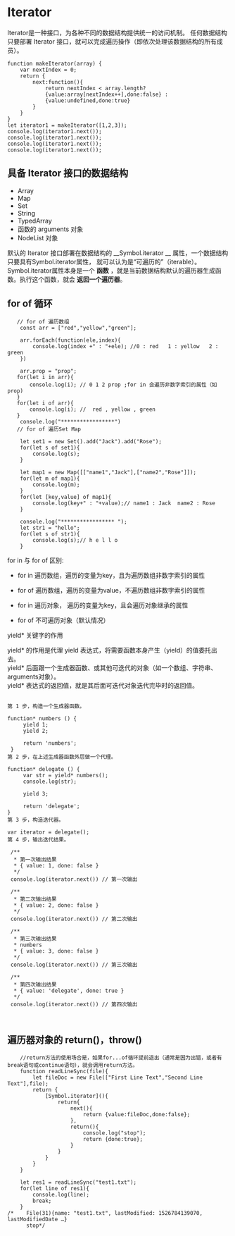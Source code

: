 # Iterator
Iterator是一种接口，为各种不同的数据结构提供统一的访问机制。
任何数据结构只要部署 Iterator 接口，就可以完成遍历操作（即依次处理该数据结构的所有成员）。

```
function makeIterator(array) {
    var nextIndex = 0;
    return {
        next:function(){
            return nextIndex < array.length?
            {value:array[nextIndex++],done:false} :
            {value:undefined,done:true}
        }
    }
}
let iterator1 = makeIterator([1,2,3]);
console.log(iterator1.next());
console.log(iterator1.next());
console.log(iterator1.next());
console.log(iterator1.next());
```

## 具备 Iterator 接口的数据结构
* Array
* Map
* Set
* String
* TypedArray
* 函数的 arguments 对象
* NodeList 对象

默认的 Iterator 接口部署在数据结构的 __Symbol.iterator __ 属性，一个数据结构只要具有Symbol.iterator属性，
就可以认为是“可遍历的”（iterable）。
Symbol.iterator属性本身是一个 __函数__ ，就是当前数据结构默认的遍历器生成函数。执行这个函数，就会 __返回一个遍历器__。

## for of 循环



```
   // for of 遍历数组
    const arr = ["red","yellow","green"];

    arr.forEach(function(ele,index){
        console.log(index +" : "+ele); //0 : red   1 : yellow   2 : green
    })

    arr.prop = "prop";
   for(let i in arr){
       console.log(i); // 0 1 2 prop ;for in 会遍历非数字索引的属性（如prop)
   }
   for(let i of arr){
       console.log(i); //  red , yellow , green
   }
    console.log("*****************")
   // for of 遍历Set Map

    let set1 = new Set().add("Jack").add("Rose");
    for(let s of set1){
        console.log(s);
    }

    let map1 = new Map([["name1","Jack"],["name2","Rose"]]);
    for(let m of map1){
        console.log(m);
    }
    for(let [key,value] of map1){
        console.log(key+" : "+value);// name1 : Jack  name2 : Rose
    }

    console.log("***************** ");
    let str1 = "hello";
    for(let s of str1){
        console.log(s);// h e l l o
    }
```

for in 与 for of 区别:  

- for in 遍历数组，遍历的变量为key，且为遍历数组非数字索引的属性
- for of 遍历数组，遍历的变量为value，不遍历数组非数字索引的属性

- for in 遍历对象， 遍历的变量为key，且会遍历对象继承的属性
- for of 不可遍历对象（默认情况）





yield* 关键字的作用

yield* 的作用是代理 yield 表达式，将需要函数本身产生（yield）的值委托出去。      
yield* 后面跟一个生成器函数、或其他可迭代的对象（如一个数组、字符串、arguments对象）。     
yield* 表达式的返回值，就是其后面可迭代对象迭代完毕时的返回值。                         

```

第 1 步，构造一个生成器函数。

function* numbers () {
     yield 1;
     yield 2;
   
     return 'numbers';
 }
第 2 步，在上述生成器函数外层做一个代理。

function* delegate () {
     var str = yield* numbers();
     console.log(str);
     
     yield 3;

     return 'delegate';
}
第 3 步，构造迭代器。

var iterator = delegate();
第 4 步，输出迭代结果。

 /**
  * 第一次输出结果
  * { value: 1, done: false }
  */
 console.log(iterator.next()) // 第一次输出
 
 /**
  * 第二次输出结果
  * { value: 2, done: false }
  */
 console.log(iterator.next()) // 第二次输出
 
 /**
  * 第三次输出结果
  * numbers
  * { value: 3, done: false }
  */
 console.log(iterator.next()) // 第三次输出
 
 /**
  * 第四次输出结果
  * { value: 'delegate', done: true }
  */
 console.log(iterator.next()) // 第四次输出



```










## 遍历器对象的 return()，throw()

```
    //return方法的使用场合是，如果for...of循环提前退出（通常是因为出错，或者有break语句或continue语句），就会调用return方法。
    function readLineSync(file){
        let fileDoc = new File(["First Line Text","Second Line Text"],file);
        return {
            [Symbol.iterator](){
                return{
                    next(){
                        return {value:fileDoc,done:false};
                    },
                    return(){
                        console.log("stop");
                        return {done:true};
                    }
                }
            }
        }
    }

    let res1 = readLineSync("test1.txt");
    for(let line of res1){
        console.log(line);
        break;
    }
/*    File(31){name: "test1.txt", lastModified: 1526784139070, lastModifiedDate …}
      stop*/
```




